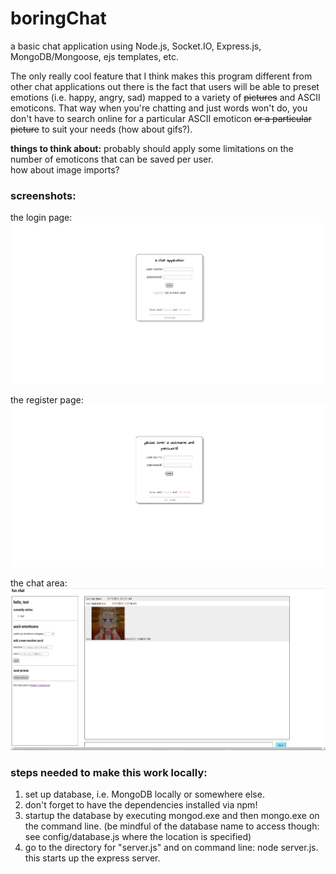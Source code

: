# boringChat    
a basic chat application using Node.js, Socket.IO, Express.js, MongoDB/Mongoose, ejs templates, etc.     
      
The only really cool feature that I think makes this program different from other chat applications out there is the fact that users will be able to preset emotions (i.e. happy, angry, sad) mapped to a variety of ~~pictures~~ and ASCII emoticons. That way when you're chatting and just words won't do, you don't have to search online for a particular ASCII emoticon ~~or a particular picture~~ to suit your needs (how about gifs?).
     
<b>things to think about:</b> 
probably should apply some limitations on the number of emoticons that can be saved per user.   
how about image imports?    
    
### screenshots:    
the login page:    
![the login page](screenshots/boringChat-login.png)    
    
the register page:    
![the register page](screenshots/boringChat-register.png)    
     
the chat area:    
![chat area](screenshots/boringChat-index.png)    
    
### steps needed to make this work locally:    
1. set up database, i.e. MongoDB locally or somewhere else.     
2. don't forget to have the dependencies installed via npm!     
3. startup the database by executing mongod.exe and then mongo.exe on the command line. (be mindful of the database name to access though: see config/database.js where the location is specified)        
4. go to the directory for "server.js" and on command line: node server.js. this starts up the express server.    


